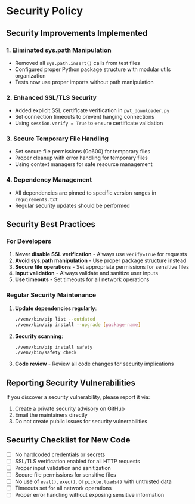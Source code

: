 # Security Policy

## Security Improvements Implemented

### 1. Eliminated sys.path Manipulation
- Removed all `sys.path.insert()` calls from test files
- Configured proper Python package structure with modular utils organization
- Tests now use proper imports without path manipulation

### 2. Enhanced SSL/TLS Security
- Added explicit SSL certificate verification in `pwt_downloader.py`
- Set connection timeouts to prevent hanging connections
- Using `session.verify = True` to ensure certificate validation

### 3. Secure Temporary File Handling
- Set secure file permissions (0o600) for temporary files
- Proper cleanup with error handling for temporary files
- Using context managers for safe resource management

### 4. Dependency Management
- All dependencies are pinned to specific version ranges in `requirements.txt`
- Regular security updates should be performed

## Security Best Practices

### For Developers

1. **Never disable SSL verification** - Always use `verify=True` for requests
2. **Avoid sys.path manipulation** - Use proper package structure instead
3. **Secure file operations** - Set appropriate permissions for sensitive files
4. **Input validation** - Always validate and sanitize user inputs
5. **Use timeouts** - Set timeouts for all network operations

### Regular Security Maintenance

1. **Update dependencies regularly**:
   ```bash
   ./venv/bin/pip list --outdated
   ./venv/bin/pip install --upgrade [package-name]
   ```

2. **Security scanning**:
   ```bash
   ./venv/bin/pip install safety
   ./venv/bin/safety check
   ```

3. **Code review** - Review all code changes for security implications

## Reporting Security Vulnerabilities

If you discover a security vulnerability, please report it via:
1. Create a private security advisory on GitHub
2. Email the maintainers directly
3. Do not create public issues for security vulnerabilities

## Security Checklist for New Code

- [ ] No hardcoded credentials or secrets
- [ ] SSL/TLS verification enabled for all HTTP requests
- [ ] Proper input validation and sanitization
- [ ] Secure file permissions for sensitive files
- [ ] No use of `eval()`, `exec()`, or `pickle.loads()` with untrusted data
- [ ] Timeouts set for all network operations
- [ ] Proper error handling without exposing sensitive information 